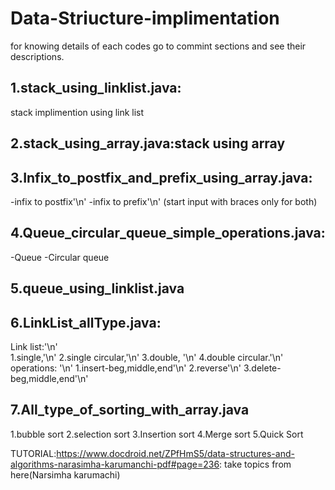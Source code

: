 # Data-Striucture-implimentation
for knowing details of each codes go to commint sections and see their descriptions.


## 1.stack_using_linklist.java:
stack implimention using link list
## 2.stack_using_array.java:stack using array
## 3.Infix_to_postfix_and_prefix_using_array.java:
-infix to postfix'\n'
-infix to prefix'\n'
(start input with braces only for both)
## 4.Queue_circular_queue_simple_operations.java:
-Queue
-Circular queue
## 5.queue_using_linklist.java
## 6.LinkList_allType.java:
  Link list:'\n'  
  1.single,'\n'
  2.single circular,'\n'
  3.double,  '\n'
  4.double circular.'\n' 
  operations:  '\n'
  1.insert-beg,middle,end'\n'
  2.reverse'\n'
  3.delete-beg,middle,end'\n'
## 7.All_type_of_sorting_with_array.java
  1.bubble sort
  2.selection sort
  3.Insertion sort
  4.Merge sort
  5.Quick Sort
  
  
  
  
  
TUTORIAL:https://www.docdroid.net/ZPfHmS5/data-structures-and-algorithms-narasimha-karumanchi-pdf#page=236: take topics from here(Narsimha karumachi)
